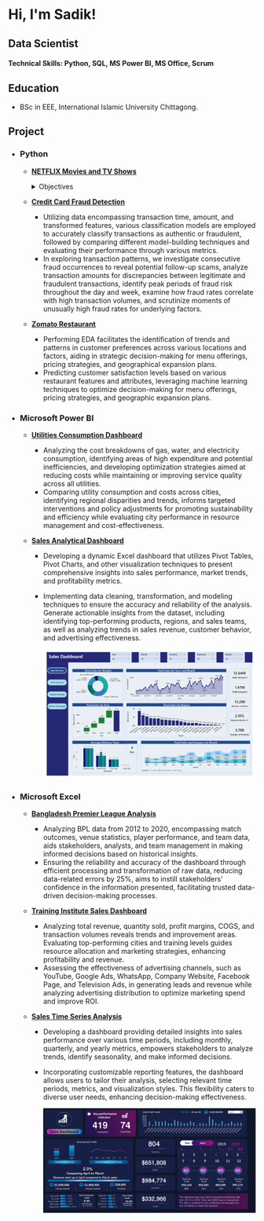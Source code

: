 # Hi, I'm Sadik! 

## Data Scientist

#### Technical Skills: Python, SQL, MS Power BI, MS Office, Scrum

## Education
- BSc in EEE, International Islamic University Chittagong.

## Project
 - ### Python
	- [**NETFLIX Movies and TV Shows**](https://github.com/md-sadik-hossen/Netflix-Movies-and-TV-Shows)
		<details>
		  <summary>Objectives</summary>

		- Analyzed the data and generated insights to know which type of TV shows/movies producing and growing their business in different countries with various cultures.
		- Developed a movie/TV show recommendation function where users can search for a specific movie or TV show by its name. Upon entering the title, the system generates recommendations based on similar content.

      		 ![Netflix Cover](https://github.com/Sadikctg/Project_3_Netflix_Movies_and_TV_Shows_EDA-/blob/main/netflix_page_cover.jpg)
    
		<details>
	
	- [**Credit Card Fraud Detection**](https://github.com/md-sadik-hossen/Credit-Card-Fraud-Detection)
		- Utilizing data encompassing transaction time, amount, and transformed features, various classification models are employed to accurately classify transactions as authentic or fraudulent, followed by comparing different model-building techniques and evaluating their performance through various metrics.
		- In exploring transaction patterns, we investigate consecutive fraud occurrences to reveal potential follow-up scams, analyze transaction amounts for discrepancies between legitimate and fraudulent transactions, identify peak periods of fraud risk throughout the day and week, examine how fraud rates correlate with high transaction volumes, and scrutinize moments of unusually high fraud rates for underlying factors.

	- [**Zomato Restaurant**](https://github.com/md-sadik-hossen/Zomato-Restaurant-Data-Analysis)
		- Performing EDA facilitates the identification of trends and patterns in customer preferences across various locations and factors, aiding in strategic decision-making for menu offerings, pricing strategies, and geographical expansion plans.
		- Predicting customer satisfaction levels based on various restaurant features and attributes, leveraging machine learning techniques to optimize decision-making for menu offerings, pricing strategies, and geographic expansion plans.

 - ### Microsoft Power BI
	- [**Utilities Consumption Dashboard**](https://github.com/md-sadik-hossen/Utilities-Consumption-Dashboard)

		- Analyzing the cost breakdowns of gas, water, and electricity consumption, identifying areas of high expenditure and potential inefficiencies, and developing optimization strategies aimed at reducing costs while maintaining or improving service quality across all utilities.
		- Comparing utility consumption and costs across cities, identifying regional disparities and trends, informs targeted interventions and policy adjustments for promoting sustainability and efficiency while evaluating city performance in resource management and cost-effectiveness.

	- [**Sales Analytical Dashboard**](https://github.com/md-sadik-hossen/Sales-Dashboard)
		
		- Developing a dynamic Excel dashboard that utilizes Pivot Tables, Pivot Charts, and other visualization techniques to present comprehensive insights into sales performance, market trends, and profitability metrics.
		- Implementing data cleaning, transformation, and modeling techniques to ensure the accuracy and reliability of the analysis. Generate actionable insights from the dataset, including identifying top-performing products, regions, and sales teams, as well as analyzing trends in sales revenue, customer behavior, and advertising effectiveness.
  
		  ![Dashboard](https://github.com/Sadikctg/Project_6_Sales_Dashboard_with_PowerBI/blob/main/images/Sales%20Dashboard%20-%2004_page-0001.jpg)

 - ### Microsoft Excel
	- [**Bangladesh Premier League Analysis**](https://github.com/md-sadik-hossen/BPL-Analytics-Cricket-DASHBOARD)

		- Analyzing BPL data from 2012 to 2020, encompassing match outcomes, venue statistics, player performance, and team data, aids stakeholders, analysts, and team management in making informed decisions based on historical insights.
		- Ensuring the reliability and accuracy of the dashboard through efficient processing and transformation of raw data, reducing data-related errors by 25%, aims to instill stakeholders' confidence in the information presented, facilitating trusted data-driven decision-making processes.


	- [**Training Institute Sales Dashboard**](https://github.com/md-sadik-hossen/Training-Institute-Sales-Dashboard)

		- Analyzing total revenue, quantity sold, profit margins, COGS, and transaction volumes reveals trends and improvement areas. Evaluating top-performing cities and training levels guides resource allocation and marketing strategies, enhancing profitability and revenue.
		- Assessing the effectiveness of advertising channels, such as YouTube, Google Ads, WhatsApp, Company Website, Facebook Page, and Television Ads, in generating leads and revenue while analyzing advertising distribution to optimize marketing spend and improve ROI.


	- [**Sales Time Series Analysis**](https://github.com/md-sadik-hossen/Sales-Time-Series-Analysis)

		- Developing a dashboard providing detailed insights into sales performance over various time periods, including monthly, quarterly, and yearly metrics, empowers stakeholders to analyze trends, identify seasonality, and make informed decisions.
		- Incorporating customizable reporting features, the dashboard allows users to tailor their analysis, selecting relevant time periods, metrics, and visualization styles. This flexibility caters to diverse user needs, enhancing decision-making effectiveness.

    		 ![Sales](https://github.com/Sadikctg/Project_8_Sales_Time_Series_Analysis_Dashboard_Excel/blob/main/images/Sales%20Analysis%20001-cropped.jpg)
